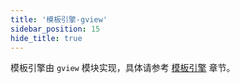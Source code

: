 ```yaml
---
title: '模板引擎-gview'
sidebar_position: 15
hide_title: true
---
```


模板引擎由 `gview` 模块实现，具体请参考 [模板引擎](../../2-核心组件/9-模板引擎/9-模板引擎.md) 章节。